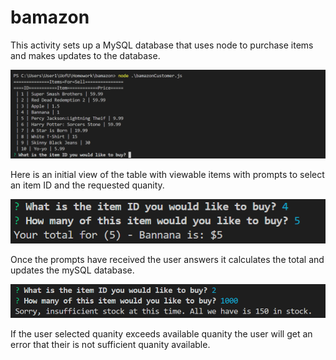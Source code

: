 # bamazon
This activity sets up a MySQL database that uses node to purchase items and makes updates to the database.

![alt text](https://github.com/Scott171/bamazon/blob/master/assets/Capture1.PNG)

Here is an initial view of the table with viewable items with prompts to select an item ID and the requested quanity.

![alt text](https://github.com/Scott171/bamazon/blob/master/assets/Capture2.PNG)

Once the prompts have received the user answers it calculates the total and updates the mySQL database.

![alt text](https://github.com/Scott171/bamazon/blob/master/assets/Capture3.PNG)

If the user selected quanity exceeds available quanity the user will get an error that their is not sufficient quanity available.
